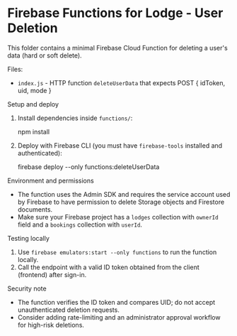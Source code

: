 # Firebase Functions for Lodge - User Deletion

This folder contains a minimal Firebase Cloud Function for deleting a user's data (hard or soft delete).

Files:
- `index.js` - HTTP function `deleteUserData` that expects POST { idToken, uid, mode }

Setup and deploy
1. Install dependencies inside `functions/`:

   npm install

2. Deploy with Firebase CLI (you must have `firebase-tools` installed and authenticated):

   firebase deploy --only functions:deleteUserData

Environment and permissions
- The function uses the Admin SDK and requires the service account used by Firebase to have permission to delete Storage objects and Firestore documents.
- Make sure your Firebase project has a `lodges` collection with `ownerId` field and a `bookings` collection with `userId`.

Testing locally
1. Use `firebase emulators:start --only functions` to run the function locally.
2. Call the endpoint with a valid ID token obtained from the client (frontend) after sign-in.

Security note
- The function verifies the ID token and compares UID; do not accept unauthenticated deletion requests.
- Consider adding rate-limiting and an administrator approval workflow for high-risk deletions.
